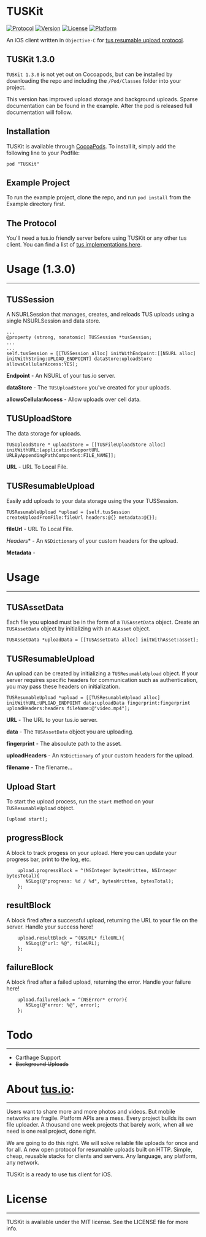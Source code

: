 # TUSKit
[![Protocol](http://img.shields.io/badge/tus_protocol-v1.0.0-blue.svg?style=flat)](http://tus.io/protocols/resumable-upload.html)
[![Version](https://img.shields.io/cocoapods/v/TUSKit.svg?style=flat)](http://cocoadocs.org/docsets/TUSKit)
[![License](https://img.shields.io/cocoapods/l/TUSKit.svg?style=flat)](http://cocoadocs.org/docsets/TUSKit)
[![Platform](https://img.shields.io/cocoapods/p/TUSKit.svg?style=flat)](http://cocoadocs.org/docsets/TUSKit)

An iOS client written in `Objective-C` for [tus resumable upload protocol](http://tus.io/).

## TUSKit 1.3.0
`TUSKit 1.3.0` is not yet out on Cocoapods, but can be installed by downloading the repo and including the `/Pod/Classes` folder into your project. 

This version has improved upload storage and background uploads. Sparse documentation can be found in the example. After the pod is released full documentation will follow.

## Installation

TUSKit is available through [CocoaPods](http://cocoapods.org). To install
it, simply add the following line to your Podfile:

    pod "TUSKit"

## Example Project
To run the example project, clone the repo, and run `pod install` from the Example directory first. 

## The Protocol
You'll need a tus.io friendly server before using TUSKit or any other tus client. You can find a list of [tus implementations here](http://tus.io/implementations.html).


# Usage (1.3.0)
------
## TUSSession
A NSURLSession that manages, creates, and reloads TUS uploads using a single NSURLSession and data store.
    
    ...
    @property (strong, nonatomic) TUSSession *tusSession;
    ...
    ...
    self.tusSession = [[TUSSession alloc] initWithEndpoint:[[NSURL alloc] initWithString:UPLOAD_ENDPOINT] dataStore:uploadStore allowsCellularAccess:YES];

**Endpoint** - An NSURL of your tus.io server.

**dataStore** - The `TUSUploadStore` you've created for your uploads.

**allowsCellularAccess** - Allow uploads over cell data.


## TUSUploadStore
The data storage for uploads.

    TUSUploadStore * uploadStore = [[TUSFileUploadStore alloc] initWithURL:[applicationSupportURL URLByAppendingPathComponent:FILE_NAME]];

**URL** - URL To Local File.

## TUSResumableUpload
Easily add uploads to your data storage using the your TUSSession.

    TUSResumableUpload *upload = [self.tusSession createUploadFromFile:fileUrl headers:@{} metadata:@{}];


**fileUrl** - URL To Local File.

*Headers** - An `NSDictionary` of your custom headers for the upload.

**Metadata** - 



# Usage
------
## TUSAssetData
Each file you upload must be in the form of a `TUSAssetData` object. Create an `TUSAssetData` object by initializing with an `ALAsset` object.

    TUSAssetData *uploadData = [[TUSAssetData alloc] initWithAsset:asset];

## TUSResumableUpload
An upload can be created by initializing a `TUSResumableUpload` object. If your server requires specific headers for communication such as authentication, you may pass these headers on initialization.

    TUSResumableUpload *upload = [[TUSResumableUpload alloc] initWithURL:UPLOAD_ENDPOINT data:uploadData fingerprint:fingerprint uploadHeaders:headers fileName:@"video.mp4"];

**URL** - The URL to your tus.io server.

**data** - The `TUSAssetData` object you are uploading.

**fingerprint** - The absoulute path to the asset.

**uploadHeaders** - An `NSDictionary` of your custom headers for the upload.

**filename** - The filename...

## Upload Start
To start the upload process, run the `start` method on your `TUSResumableUpload` object.
  
    [upload start];


## progressBlock
A block to track progess on your upload. Here you can update your progress bar, print to the log, etc.

        upload.progressBlock = ^(NSInteger bytesWritten, NSInteger bytesTotal){
           NSLog(@"progress: %d / %d", bytesWritten, bytesTotal);
        };

## resultBlock
A block fired after a successful upload, returning the URL to your file on the server. Handle your success here!

        upload.resultBlock = ^(NSURL* fileURL){
           NSLog(@"url: %@", fileURL);
        };

## failureBlock
A block fired after a failed upload, returning the error. Handle your failure here!

        upload.failureBlock = ^(NSError* error){
           NSLog(@"error: %@", error);
        };


# Todo
------
- Carthage Support
- ~~Background Uploads~~

# About [tus.io](http://tus.io):
------
  Users want to share more and more photos and videos. But mobile networks are fragile. Platform APIs are a mess. Every project builds its own file uploader. A thousand one week projects that barely work, when all we need is one real project, done right.

  We are going to do this right. We will solve reliable file uploads for once and for all. A new open protocol for resumable uploads built on HTTP. Simple, cheap, reusable stacks for clients and servers. Any language, any platform, any network.

TUSKit is a ready to use tus client for iOS.


# License
------
TUSKit is available under the MIT license. See the LICENSE file for more info.

